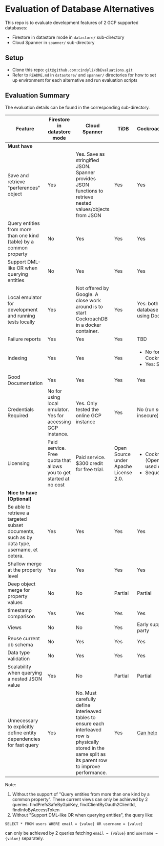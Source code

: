 # Evaluation of Database Alternatives
This repo is to evaluate development features of 2 GCP supported databases:
- Firestore in datastore mode in `datastore/` sub-directory
- Cloud Spanner in `spanner/` sub-directory

## Setup
- Clone this repo: `git@github.com:cindyli/dbEvaluations.git`
- Refer to `README.md` in `datastore/` and `spanner/` directories for how to set up environment for each alternative and run evaluation scripts

## Evaluation Summary

The evaluation details can be found in the corresponding sub-directory.

| Feature | Firestore in datastore mode | Cloud Spanner | TiDB | CockroachDB/Sequelize |
| --- | --- | --- | --- | --- |
| **Must have** |
| Save and retrieve "perferences" object | Yes | Yes. Save as stringified JSON. Spanner provides JSON functions to retrieve nested values/objects from JSON | Yes | Yes |
| Query entities from more than one kind (table) by a common property | No | Yes | Yes | Yes |
| Support DML-like OR when querying entities | No | Yes | Yes | Yes |
| Local emulator for development and running tests locally | Yes | Not offered by Google. A close work around is to start CockroachDB in a docker container.| Yes | Yes: both a local database as well as using Docker containers |
| Failure reports | Yes | Yes | Yes | TBD |
| Indexing | Yes | Yes | Yes | <ul><li>No for JSON fields: CockroachDB</li><li>Yes: Sequelize</li></ul> |
| Good Documentation | Yes | Yes | Yes | Yes |
| Credentials Required | No for using local emulator. Yes for accessing GCP instance. | Yes. Only tested the online GCP instance | Yes | No (run secure or insecure) |
| Licensing | Paid service. Free quota that allows you to get started at no cost | Paid service. $300 credit for free trial. | Open Source under Apache License 2.0. | <ul><li>CockroachDB: [BSL](https://www.cockroachlabs.com/blog/oss-relicensing-cockroachdb/) (Open Source until used commercially)</li><li>Sequelize: MIT</li> |
| **Nice to have (Optional)** |
| Be able to retrieve a targeted subset documents, such as by data type, username, et cetera. | Yes | Yes | Yes | Yes |
| Shallow merge at the property level | Yes | Yes | Yes | Yes |
| Deep object merge for property values | No | No | Partial | Partial |
| timestamp comparison | Yes | Yes | Yes | Yes |
| Views | No | No | Yes | Early support via third party |
| Reuse current db schema | No | Yes | Yes | Yes |
| Data type validation | No | Yes | Yes | Yes |
| Scalability when querying a nested JSON value | Yes | No | Partial | Partial |
| Unnecessary to explicitly define entity dependencies for fast query | Yes | No. Must carefully define interleaved tables to ensure each interleaved row is physically stored in the same split as its parent row to improve performance.| Yes | [Can help](./dbEvaluations/tree/master/cockroachDB#entity-dependencies) |

Note:
1. Without the support of "Query entities from more than one kind by a common property". These current views can only be achieved by 2 queries: findPrefsSafeByGpiiKey, findClientByOauth2ClientId, findInfoByAccessToken
2. Without "Support DML-like OR when querying entities", the query like:
```
SELECT * FROM users WHERE email = {value} OR username = {value}
```
can only be achieved by 2 queries fetching `email = {value}` and `username = {value}` separately.

